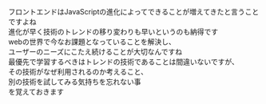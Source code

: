 フロントエンドはJavaScriptの進化によってできることが増えてきたと言うことですよね  
進化が早く技術のトレンドの移り変わりも早いというのも納得です  
webの世界で今なお課題となっていることを解決し、  
ユーザーのニーズにこたえ続けることが大切なんですね  
最優先で学習するべきはトレンドの技術であることは間違いないですが、  
その技術がなぜ利用されるのか考えること、  
別の技術を試してみる気持ちを忘れない事  
を覚えておきます  